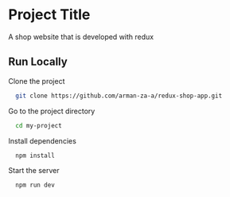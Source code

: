 # Project Title

A shop website that is developed with redux


## Run Locally

Clone the project

```bash
  git clone https://github.com/arman-za-a/redux-shop-app.git
```

Go to the project directory

```bash
  cd my-project
```

Install dependencies

```bash
  npm install
```

Start the server

```bash
  npm run dev
```
